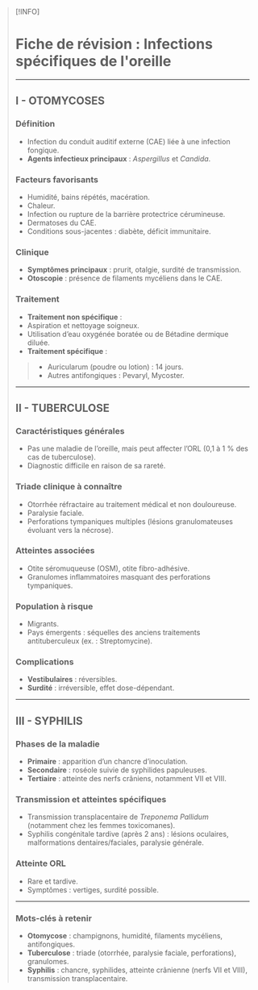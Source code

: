 
>[!INFO]
> # Fiche de révision : Infections spécifiques de l'oreille
 > ---
> 
> ## **I - OTOMYCOSES**
> 
> ### **Définition**
> - Infection du conduit auditif externe (CAE) liée à une infection fongique.
> - **Agents infectieux principaux** : *Aspergillus* et *Candida*.
> 
> ### **Facteurs favorisants**
> - Humidité, bains répétés, macération.
> - Chaleur.
> - Infection ou rupture de la barrière protectrice cérumineuse.
> - Dermatoses du CAE.
> - Conditions sous-jacentes : diabète, déficit immunitaire.
> 
> ### **Clinique**
> - **Symptômes principaux** : prurit, otalgie, surdité de transmission.
> - **Otoscopie** : présence de filaments mycéliens dans le CAE.
> 
> ### **Traitement**
> - **Traitement non spécifique** :
> - Aspiration et nettoyage soigneux.
> - Utilisation d’eau oxygénée boratée ou de Bétadine dermique diluée.
> - **Traitement spécifique** :
> >   - Auricularum (poudre ou lotion) : 14 jours.
> >   - Autres antifongiques : Pevaryl, Mycoster.
> 
> ---
> 
> ## **II - TUBERCULOSE**
> 
> ### **Caractéristiques générales**
> - Pas une maladie de l’oreille, mais peut affecter l’ORL (0,1 à 1 % des cas de tuberculose).
> - Diagnostic difficile en raison de sa rareté.
> 
> ### **Triade clinique à connaître**
> - Otorrhée réfractaire au traitement médical et non douloureuse.
> - Paralysie faciale.
> - Perforations tympaniques multiples (lésions granulomateuses évoluant vers la nécrose).
> 
> ### **Atteintes associées**
> - Otite séromuqueuse (OSM), otite fibro-adhésive.
> - Granulomes inflammatoires masquant des perforations tympaniques.
> 
> ### **Population à risque**
> - Migrants.
> - Pays émergents : séquelles des anciens traitements antituberculeux (ex. : Streptomycine).
> 
> ### **Complications**
> - **Vestibulaires** : réversibles.
> - **Surdité** : irréversible, effet dose-dépendant.
> 
> ---
> 
> ## **III - SYPHILIS**
> 
> ### **Phases de la maladie**
> - **Primaire** : apparition d’un chancre d’inoculation.
> - **Secondaire** : roséole suivie de syphilides papuleuses.
> - **Tertiaire** : atteinte des nerfs crâniens, notamment VII et VIII.
> 
> ### **Transmission et atteintes spécifiques**
> - Transmission transplacentaire de *Treponema Pallidum* (notamment chez les femmes toxicomanes).
> - Syphilis congénitale tardive (après 2 ans) : lésions oculaires, malformations dentaires/faciales, paralysie générale.
> 
> ### **Atteinte ORL**
> - Rare et tardive.
> - Symptômes : vertiges, surdité possible.
> 
> ---
> 
> ### **Mots-clés à retenir**
> - **Otomycose** : champignons, humidité, filaments mycéliens, antifongiques.
> - **Tuberculose** : triade (otorrhée, paralysie faciale, perforations), granulomes.
> - **Syphilis** : chancre, syphilides, atteinte crânienne (nerfs VII et VIII), transmission transplacentaire.
